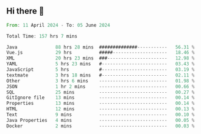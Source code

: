 ## Hi there 👋
<!--START_SECTION:waka-->

```rust
From: 11 April 2024 - To: 05 June 2024

Total Time: 157 hrs 7 mins

Java              88 hrs 28 mins  ##############-----------   56.31 %
Vue.js            29 hrs          #####--------------------   18.46 %
XML               20 hrs 23 mins  ###----------------------   12.98 %
YAML              5 hrs 23 mins   #------------------------   03.43 %
JavaScript        5 hrs           #------------------------   03.19 %
textmate          3 hrs 18 mins   #------------------------   02.11 %
Other             3 hrs 6 mins    -------------------------   01.98 %
JSON              1 hr 2 mins     -------------------------   00.66 %
SQL               25 mins         -------------------------   00.27 %
GitIgnore file    13 mins         -------------------------   00.14 %
Properties        13 mins         -------------------------   00.14 %
HTML              12 mins         -------------------------   00.13 %
Text              9 mins          -------------------------   00.10 %
Java Properties   4 mins          -------------------------   00.05 %
Docker            2 mins          -------------------------   00.03 %
```

<!--END_SECTION:waka-->
<!--
**lianggeshanhetao/lianggeshanhetao** is a ✨ _special_ ✨ repository because its `README.md` (this file) appears on your GitHub profile.

Here are some ideas to get you started:

- 🔭 I’m currently working on ...
- 🌱 I’m currently learning ...
- 👯 I’m looking to collaborate on ...
- 🤔 I’m looking for help with ...
- 💬 Ask me about ...
- 📫 How to reach me: ...
- 😄 Pronouns: ...
- ⚡ Fun fact: ...
-->
